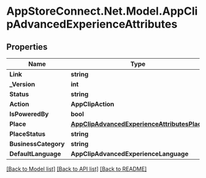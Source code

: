 # AppStoreConnect.Net.Model.AppClipAdvancedExperienceAttributes

## Properties

Name | Type | Description | Notes
------------ | ------------- | ------------- | -------------
**Link** | **string** |  | [optional] 
**_Version** | **int** |  | [optional] 
**Status** | **string** |  | [optional] 
**Action** | **AppClipAction** |  | [optional] 
**IsPoweredBy** | **bool** |  | [optional] 
**Place** | [**AppClipAdvancedExperienceAttributesPlace**](AppClipAdvancedExperienceAttributesPlace.md) |  | [optional] 
**PlaceStatus** | **string** |  | [optional] 
**BusinessCategory** | **string** |  | [optional] 
**DefaultLanguage** | **AppClipAdvancedExperienceLanguage** |  | [optional] 

[[Back to Model list]](../README.md#documentation-for-models) [[Back to API list]](../README.md#documentation-for-api-endpoints) [[Back to README]](../README.md)

